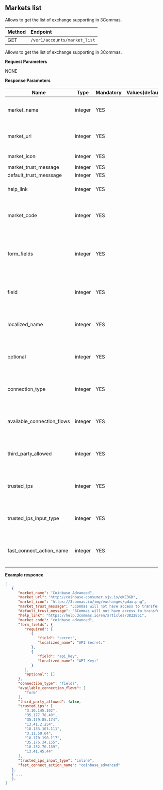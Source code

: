 ## Markets list

Allows to get the list of exchange supporting in 3Commas.

| Method | Endpoint |
|:--- |:--- |
| GET | `/ver1/accounts/market_list` |

Allows to get the list of exchange supporting in 3Commas.

**Request Parameters**

NONE


**Response Parameters**

| Name | Type |	Mandatory |	Values(default)	| Description|
|------|------|-----------|-----------------|------------|
|market_name  | integer	| YES |	| Exchange name in system 3Commas|
|market_url  | integer	| YES |	| Referral link to exchange website|
|market_icon  | integer	| YES |	| Exchange icon|
|market_trust_message | integer	| YES |	| [?]|
|default_trust_messsage | integer	| YES |	| [?]|
|help_link | integer	| YES |	| Ссылка на хелп про эту биржу|
|market_code  | integer	| YES |	| Unique exchange code in system 3commas|
|form_fields  | integer	| YES |	| List of parameters needed to connect a new exchange account |
|field | integer	| YES |	| Unique exchange code in system 3commas|
|localized_name | integer	| YES |	| Unique exchange code in system 3commas|
|optional | integer	| YES |	| Unique exchange code in system 3commas|
|connection_type | integer	| YES |	| Unique exchange code in system 3commas|
|available_connection_flows | integer	| YES |	| Unique exchange code in system 3commas|
|third_party_allowed | integer	| YES |	| Unique exchange code in system 3commas|
|trusted_ips | integer	| YES |	| Unique exchange code in system 3commas|
|trusted_ips_input_type | integer	| YES |	| Unique exchange code in system 3commas|
|fast_connect_action_name | integer	| YES |	| Unique exchange code in system 3commas|


**Example responce**


```json
[
   {
      "market_name": "Coinbase Advanced",
      "market_url": "http://coinbase-consumer.sjv.io/eKE3GD",
      "market_icon": "https://3commas.io/img/exchanges/gdax.png",
      "market_trust_message": "3Commas will not have access to transfer or withdraw your assets. Each exchange connects with encrypted API keys",
      "default_trust_message": "3Commas will not have access to transfer or withdraw your assets. Each exchange connects with encrypted API keys",
      "help_link": "https://help.3commas.io/en/articles/3822851",
      "market_code": "coinbase_advanced",
      "form_fields": {
         "required": [
            {
               "field": "secret",
               "localized_name": "API Secret:"
            },
            {
               "field": "api_key",
               "localized_name": "API Key:"
            }
         ],
         "optional": []
      },
      "connection_type": "fields",
      "available_connection_flows": [
         "form"
      ],
      "third_party_allowed": false,
      "trusted_ips": [
         "3.10.145.102",
         "35.177.78.40",
         "35.179.85.174",
         "13.41.2.254",
         "18.133.103.111",
         "3.11.50.64",
         "18.170.190.117",
         "35.176.34.155",
         "18.132.70.189",
         "13.41.45.44"
      ],
      "trusted_ips_input_type": "inline",
      "fast_connect_action_name": "coinbase_advanced"
   },
   { ... 
   },
]
```
